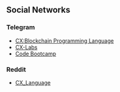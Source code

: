 ## Social Networks

### Telegram
* [CX:Blockchain Programming Language](https://t.me/skycoin_cx)
* [CX-Labs](https://t.me/CXLabs)
* [Code Bootcamp](https://t.me/SkyfleetAcademy)
### Reddit
* [CX_Language](https://www.reddit.com/r/CX_Language/)
